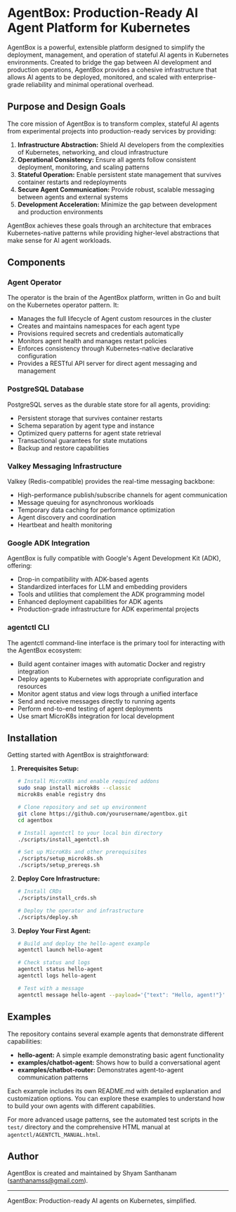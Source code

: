 # AgentBox: Production-Ready AI Agent Platform for Kubernetes

AgentBox is a powerful, extensible platform designed to simplify the deployment, management, and operation of stateful AI agents in Kubernetes environments. Created to bridge the gap between AI development and production operations, AgentBox provides a cohesive infrastructure that allows AI agents to be deployed, monitored, and scaled with enterprise-grade reliability and minimal operational overhead.

## Purpose and Design Goals

The core mission of AgentBox is to transform complex, stateful AI agents from experimental projects into production-ready services by providing:

1. **Infrastructure Abstraction:** Shield AI developers from the complexities of Kubernetes, networking, and cloud infrastructure
2. **Operational Consistency:** Ensure all agents follow consistent deployment, monitoring, and scaling patterns
3. **Stateful Operation:** Enable persistent state management that survives container restarts and redeployments
4. **Secure Agent Communication:** Provide robust, scalable messaging between agents and external systems
5. **Development Acceleration:** Minimize the gap between development and production environments

AgentBox achieves these goals through an architecture that embraces Kubernetes-native patterns while providing higher-level abstractions that make sense for AI agent workloads.

## Components

### Agent Operator

The operator is the brain of the AgentBox platform, written in Go and built on the Kubernetes operator pattern. It:

- Manages the full lifecycle of Agent custom resources in the cluster
- Creates and maintains namespaces for each agent type
- Provisions required secrets and credentials automatically
- Monitors agent health and manages restart policies
- Enforces consistency through Kubernetes-native declarative configuration
- Provides a RESTful API server for direct agent messaging and management

### PostgreSQL Database

PostgreSQL serves as the durable state store for all agents, providing:

- Persistent storage that survives container restarts
- Schema separation by agent type and instance
- Optimized query patterns for agent state retrieval
- Transactional guarantees for state mutations
- Backup and restore capabilities

### Valkey Messaging Infrastructure

Valkey (Redis-compatible) provides the real-time messaging backbone:

- High-performance publish/subscribe channels for agent communication
- Message queuing for asynchronous workloads
- Temporary data caching for performance optimization
- Agent discovery and coordination
- Heartbeat and health monitoring

### Google ADK Integration

AgentBox is fully compatible with Google's Agent Development Kit (ADK), offering:

- Drop-in compatibility with ADK-based agents
- Standardized interfaces for LLM and embedding providers
- Tools and utilities that complement the ADK programming model
- Enhanced deployment capabilities for ADK agents
- Production-grade infrastructure for ADK experimental projects

### agentctl CLI

The agentctl command-line interface is the primary tool for interacting with the AgentBox ecosystem:

- Build agent container images with automatic Docker and registry integration
- Deploy agents to Kubernetes with appropriate configuration and resources
- Monitor agent status and view logs through a unified interface
- Send and receive messages directly to running agents
- Perform end-to-end testing of agent deployments
- Use smart MicroK8s integration for local development

## Installation

Getting started with AgentBox is straightforward:

1. **Prerequisites Setup:**
   ```bash
   # Install MicroK8s and enable required addons
   sudo snap install microk8s --classic
   microk8s enable registry dns
   
   # Clone repository and set up environment
   git clone https://github.com/yourusername/agentbox.git
   cd agentbox
   
   # Install agentctl to your local bin directory
   ./scripts/install_agentctl.sh
   
   # Set up MicroK8s and other prerequisites
   ./scripts/setup_microk8s.sh
   ./scripts/setup_prereqs.sh
   ```

2. **Deploy Core Infrastructure:**
   ```bash
   # Install CRDs
   ./scripts/install_crds.sh
   
   # Deploy the operator and infrastructure
   ./scripts/deploy.sh
   ```

3. **Deploy Your First Agent:**
   ```bash
   # Build and deploy the hello-agent example
   agentctl launch hello-agent
   
   # Check status and logs
   agentctl status hello-agent
   agentctl logs hello-agent
   
   # Test with a message
   agentctl message hello-agent --payload='{"text": "Hello, agent!"}'
   ```

## Examples

The repository contains several example agents that demonstrate different capabilities:

- **hello-agent:** A simple example demonstrating basic agent functionality
- **examples/chatbot-agent:** Shows how to build a conversational agent
- **examples/chatbot-router:** Demonstrates agent-to-agent communication patterns

Each example includes its own README.md with detailed explanation and customization options. You can explore these examples to understand how to build your own agents with different capabilities.

For more advanced usage patterns, see the automated test scripts in the `test/` directory and the comprehensive HTML manual at `agentctl/AGENTCTL_MANUAL.html`.

## Author

AgentBox is created and maintained by Shyam Santhanam (santhanamss@gmail.com).

---

AgentBox: Production-ready AI agents on Kubernetes, simplified.

